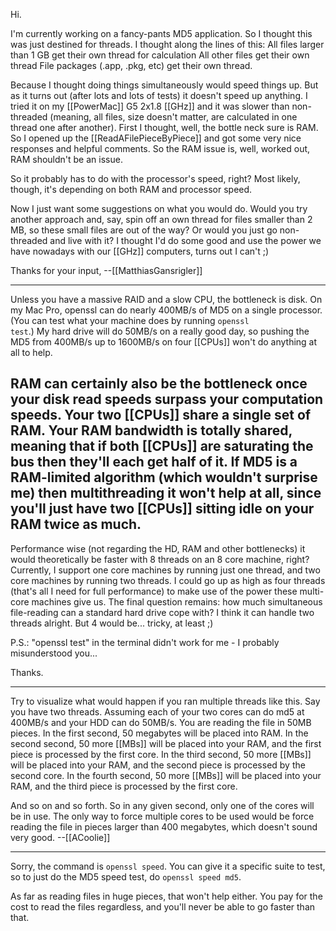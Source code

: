 Hi.

I'm currently working on a fancy-pants MD5 application. So I thought this was just destined for threads. I thought along the lines of this:
All files larger than 1 GB get their own thread for calculation
All other files get their own thread
File packages (.app, .pkg, etc) get their own thread.

Because I thought doing things simultaneously would speed things up. But as it turns out (after lots and lots of tests) it doesn't speed up anything.
I tried it on my [[PowerMac]] G5 2x1.8 [[GHz]] and it was slower than non-threaded (meaning, all files, size doesn't matter, are calculated in one thread one after another).
First I thought, well, the bottle neck sure is RAM. So I opened up the [[ReadAFilePieceByPiece]] and got some very nice responses and helpful comments. So the RAM issue is, well, worked out, RAM shouldn't be an issue.

So it probably has to do with the processor's speed, right? Most likely, though, it's depending on both RAM and processor speed.

Now I just want some suggestions on what you would do. Would you try another approach and, say, spin off an own thread for files smaller than 2 MB, so these small files are out of the way? Or would you just go non-threaded and live with it? I thought I'd do some good and use the power we have nowadays with our [[GHz]] computers, turns out I can't ;)

Thanks for your input,
--[[MatthiasGansrigler]]

----
Unless you have a massive RAID and a slow CPU, the bottleneck is disk. On my Mac Pro, openssl can do nearly 400MB/s of MD5 on a single processor. (You can test what your machine does by running <code>openssl test</code>.) My hard drive will do 50MB/s on a really good day, so pushing the MD5 from 400MB/s up to 1600MB/s on four [[CPUs]] won't do anything at all to help.

RAM can certainly also be the bottleneck once your disk read speeds surpass your computation speeds. Your two [[CPUs]] share a single set of RAM. Your RAM bandwidth is totally shared, meaning that if both [[CPUs]] are saturating the bus then they'll each get half of it. If MD5 is a RAM-limited algorithm (which wouldn't surprise me) then multithreading it won't help at all, since you'll just have two [[CPUs]] sitting idle on your RAM twice as much.
----
Performance wise (not regarding the HD, RAM and other bottlenecks) it would theoretically be faster with 8 threads on an 8 core machine, right?
Currently, I support one core machines by running just one thread, and two core machines by running two threads. I could go up as high as four threads (that's all I need for full performance) to make use of the power these multi-core machines give us.
The final question remains: how much simultaneous file-reading can a standard hard drive cope with? I think it can handle two threads alright. But 4 would be... tricky, at least ;)

P.S.: "openssl test" in the terminal didn't work for me - I probably misunderstood you...

Thanks.

----
Try to visualize what would happen if you ran multiple threads like this.
Say you have two threads. Assuming each of your two cores can do md5 at 400MB/s and your HDD can do 50MB/s. You are reading the file in 50MB pieces.
In the first second, 50 megabytes will be placed into RAM.
In the second second, 50 more [[MBs]] will be placed into your RAM, and the first piece is processed by the first core.
In the third second, 50 more [[MBs]] will be placed into your RAM, and the second piece is processed by the second core.
In the fourth second, 50 more [[MBs]] will be placed into your RAM, and the third piece is processed by the first core.

And so on and so forth. So in any given second, only one of the cores will be in use. The only way to force multiple cores to be used would be force reading the file in pieces larger than 400 megabytes, which doesn't sound very good. --[[ACoolie]]

----
Sorry, the command is <code>openssl speed</code>. You can give it a specific suite to test, so to just do the MD5 speed test, do <code>openssl speed md5</code>.

As far as reading files in huge pieces, that won't help either. You pay for the cost to read the files regardless, and you'll never be able to go faster than that.